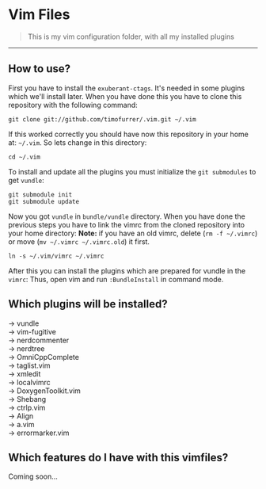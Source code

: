 # Vim Files
> This is my vim configuration folder, with all my installed plugins

***

## How to use?

First you have to install the `exuberant-ctags`. It's needed in some plugins which we'll install later.
When you have done this you have to clone this repository with the following command:

    git clone git://github.com/timofurrer/.vim.git ~/.vim

If this worked correctly you should have now this repository in your home at: `~/.vim`.
So lets change in this directory:

    cd ~/.vim

To install and update all the plugins you must initialize the `git submodules` to get `vundle`:

    git submodule init
    git submodule update

Now you got `vundle` in `bundle/vundle` directory.
When you have done the previous steps you have to link the vimrc from the cloned repository into your home directory:
**Note:** if you have an old vimrc, delete (`rm -f ~/.vimrc`) or move (`mv ~/.vimrc ~/.vimrc.old`) it first.

    ln -s ~/.vim/vimrc ~/.vimrc

After this you can install the plugins which are prepared for vundle in the `vimrc`:
Thus, open vim and run `:BundleInstall` in command mode.

## Which plugins will be installed?

-> vundle<br />
-> vim-fugitive<br />
-> nerdcommenter<br />
-> nerdtree<br />
-> OmniCppComplete<br />
-> taglist.vim<br />
-> xmledit<br />
-> localvimrc<br />
-> DoxygenToolkit.vim<br />
-> Shebang<br />
-> ctrlp.vim<br />
-> Align<br />
-> a.vim<br />
-> errormarker.vim<br />

## Which features do I have with this vimfiles?

Coming soon...
